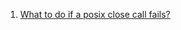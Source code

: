  1. [What to do if a posix close call fails?]
 
[What to do if a posix close call fails?]: https://stackoverflow.com/questions/33114152/what-to-do-if-a-posix-close-call-fails
